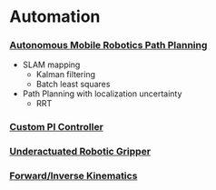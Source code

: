 # Automation
### [Autonomous Mobile Robotics Path Planning](./autonomous-mobile-robotics)
- SLAM mapping
  - Kalman filtering
  - Batch least squares 
- Path Planning with localization uncertainty
  - RRT 
### [Custom PI Controller](./mirror-mount-pi-controller)
### [Underactuated Robotic Gripper](./underactuated-robotics)
### [Forward/Inverse Kinematics](./fwd-inv-kinematics)
